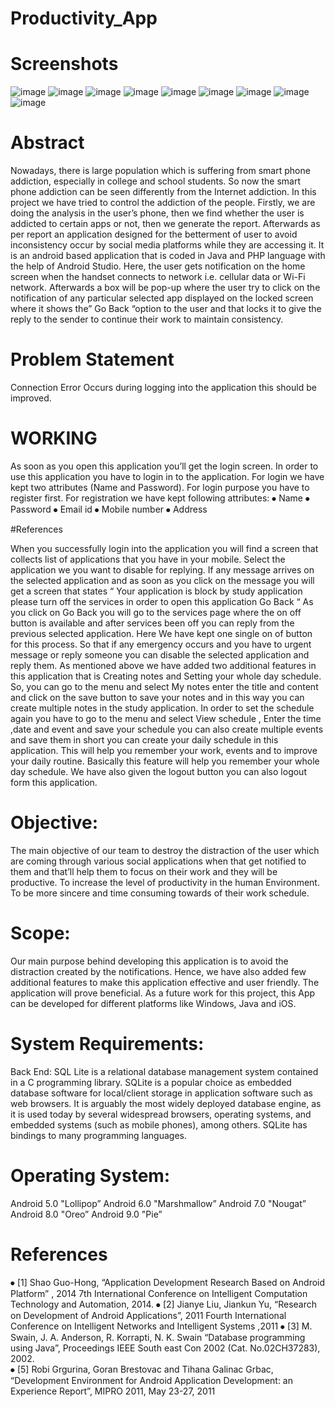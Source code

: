 # Productivity_App

# Screenshots
![image](https://user-images.githubusercontent.com/75751123/188735861-9ce0d67f-a856-4fed-af5e-ddbc8998ef26.png)
![image](https://user-images.githubusercontent.com/75751123/188734544-513d3a40-9877-4427-87f2-0b3b0808b5d9.png)
![image](https://user-images.githubusercontent.com/75751123/188734695-e9e85ace-49f2-4d35-93e0-ece7886f851d.png)
![image](https://user-images.githubusercontent.com/75751123/188734794-98959097-2635-4d86-b93b-c4ad84c8f8c0.png)
![image](https://user-images.githubusercontent.com/75751123/188735030-d413fa89-b76d-4850-9589-82d887ea1dce.png)
![image](https://user-images.githubusercontent.com/75751123/188730699-c2f07535-591e-466e-a104-ca1db836531e.png)
![image](https://user-images.githubusercontent.com/75751123/188730909-c9b1cf56-c0a2-43de-8223-8c608d684afe.png)
![image](https://user-images.githubusercontent.com/75751123/188731002-aa7ee38a-5077-4a28-8de5-fbb8ad2405f2.png)
![image](https://user-images.githubusercontent.com/75751123/188731102-27aa2b6e-9b21-47fd-8023-e0ab52afe35d.png)

# Abstract
Nowadays, there is large population which is suffering from smart phone addiction, especially in college and school students. So now the smart phone addiction can be seen differently from the Internet addiction. In this project we have tried to control the addiction of the people. Firstly, we are doing the analysis in the user’s phone, then we find whether the user is addicted to certain apps or not, then we generate the report. Afterwards as per report an application designed for the betterment of user to avoid inconsistency occur by social media platforms while they are accessing it. It is an android based application that is coded in Java and PHP language with the help of Android Studio. Here, the user gets notification on the home screen when the handset connects to network i.e. cellular data or Wi-Fi network. Afterwards a box will be pop-up where the user try to click on the notification of any particular selected app displayed on the locked screen where it shows the” Go Back “option to the user and that locks it to give the reply to the sender to continue their work to maintain consistency.

# Problem Statement
Connection Error Occurs during logging into the application this should be improved.

# WORKING

As soon as you open this application you’ll get the login screen. In order to use this application you have to login in to the application. For login we have kept two attributes (Name and Password).  For login purpose you have to register first. For registration we have kept following attributes:
⦁	Name
⦁	Password
⦁	Email id
⦁	Mobile number
⦁	Address 

#References

When you successfully login into the application you will find a screen that collects list of applications that you have in your mobile. Select the application we you want to disable for replying.
If any message arrives on the selected application and as soon as you click on the message you will get a screen that states “ Your application is block by study application please turn off the services in order to open this application Go Back “
As you click on Go Back you will go to the services page where the on off button is available and after services been off you can reply from the previous selected application.
Here We have kept one single on of button for this process. So that if any emergency occurs and you have to urgent message or reply someone you can disable the selected application and reply them. 
As mentioned above we have added two additional features in this application that is Creating notes and Setting your whole day schedule.
So, you can go to the menu and select My notes enter the title and content and click on the save button to save your notes and in this way you can create multiple notes in the study application.
In order to set the schedule again you have to go to the menu and select View schedule , Enter the time ,date and event and save your schedule you can also create multiple events and save them in short you can create your daily schedule in this application. 
This will help you remember your work, events and to improve your daily routine. Basically this feature will help you remember your whole day schedule.
We have also given the logout button you can also logout form this application. 

# Objective:  
The main objective of our team to destroy the distraction of the user which are coming through   various social applications when that get notified to them and that’ll help them to focus on their work and they will be productive.
To increase the level of productivity in the human Environment.
To be more sincere and time consuming towards of their work schedule.

# Scope: 
Our main purpose behind developing this application is to avoid the distraction created by the notifications.
Hence, we have also added few additional features to make this application effective and user friendly. The application will prove beneficial. As a future work for this project, this App can be developed for different platforms like Windows, Java and iOS.

# System Requirements: 
Back End: SQL Lite is a relational database management system contained in a C programming library. SQLite is a popular choice as embedded database software for local/client storage in application software such as web browsers. It is arguably the most widely deployed database engine, as it is used today by several widespread browsers, operating systems, and embedded systems (such as mobile phones), among others. SQLite has bindings to many programming languages.

# Operating System:
Android 5.0 "Lollipop”
Android 6.0 "Marshmallow”
Android 7.0 "Nougat”
Android 8.0 "Oreo”
Android 9.0 "Pie”

# References
⦁	[1] Shao Guo-Hong, “Application Development Research Based on Android Platform” , 2014 7th International Conference on Intelligent Computation Technology and Automation, 2014. 
⦁	[2] Jianye Liu, Jiankun Yu, “Research on Development of Android Applications”, 2011 Fourth International Conference on Intelligent Networks and Intelligent Systems ,2011
⦁	[3] M. Swain, J. A. Anderson, R. Korrapti, N. K. Swain “Database programming using Java”, Proceedings IEEE South east Con 2002 (Cat. No.02CH37283), 2002.   
⦁	[5] Robi Grgurina, Goran Brestovac and Tihana Galinac Grbac, “Development Environment for Android Application Development: an Experience Report”, MIPRO 2011, May 23-27, 2011 
